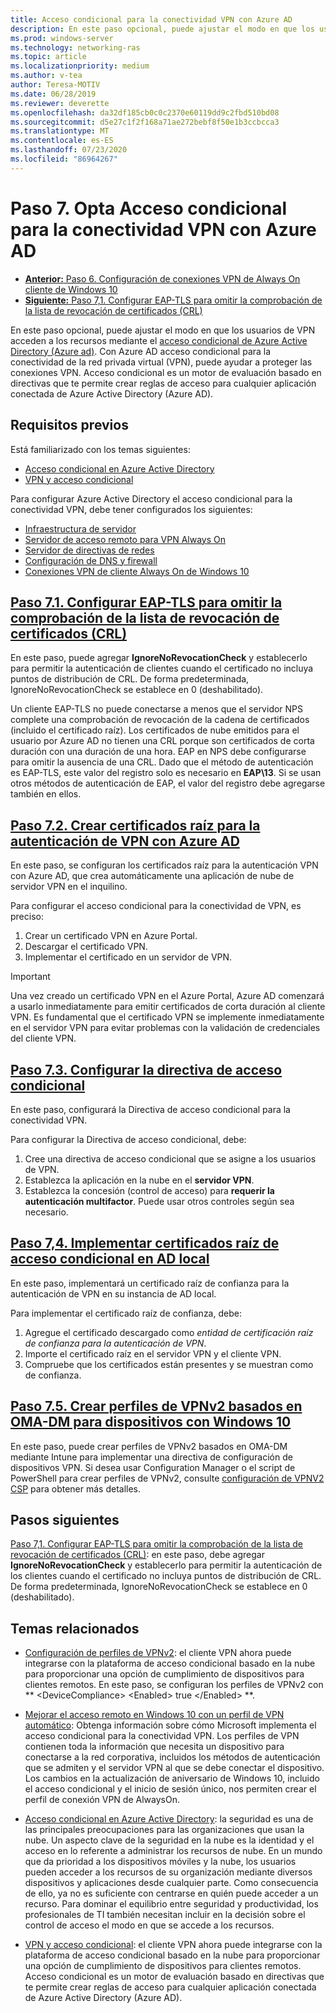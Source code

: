 ```yaml
---
title: Acceso condicional para la conectividad VPN con Azure AD
description: En este paso opcional, puede ajustar el modo en que los usuarios de VPN autorizados acceden a los recursos mediante el acceso condicional de Azure Active Directory (Azure AD).
ms.prod: windows-server
ms.technology: networking-ras
ms.topic: article
ms.localizationpriority: medium
ms.author: v-tea
author: Teresa-MOTIV
ms.date: 06/28/2019
ms.reviewer: deverette
ms.openlocfilehash: da32df185cb0c0c2370e60119dd9c2fbd510bd08
ms.sourcegitcommit: d5e27c1f2f168a71ae272bebf8f50e1b3ccbcca3
ms.translationtype: MT
ms.contentlocale: es-ES
ms.lasthandoff: 07/23/2020
ms.locfileid: "86964267"
---
```

# <a name="step-7-optional-conditional-access-for-vpn-connectivity-using-azure-ad"></a>Paso 7. Opta Acceso condicional para la conectividad VPN con Azure AD

- [**Anterior:** Paso 6. Configuración de conexiones VPN de Always On cliente de Windows 10](always-on-vpn/deploy/vpn-deploy-client-vpn-connections.md)
- [**Siguiente:** Paso 7,1. Configurar EAP-TLS para omitir la comprobación de la lista de revocación de certificados (CRL)](vpn-config-eap-tls-to-ignore-crl-checking.md)

En este paso opcional, puede ajustar el modo en que los usuarios de VPN acceden a los recursos mediante el [acceso condicional de Azure Active Directory (Azure ad)](/azure/active-directory/active-directory-conditional-access-azure-portal). Con Azure AD acceso condicional para la conectividad de la red privada virtual (VPN), puede ayudar a proteger las conexiones VPN. Acceso condicional es un motor de evaluación basado en directivas que te permite crear reglas de acceso para cualquier aplicación conectada de Azure Active Directory (Azure AD).

## <a name="prerequisites"></a>Requisitos previos

Está familiarizado con los temas siguientes:

- [Acceso condicional en Azure Active Directory](/azure/active-directory/active-directory-conditional-access-azure-portal)
- [VPN y acceso condicional](/windows/access-protection/vpn/vpn-conditional-access)

Para configurar Azure Active Directory el acceso condicional para la conectividad VPN, debe tener configurados los siguientes:

- [Infraestructura de servidor](always-on-vpn/deploy/vpn-deploy-server-infrastructure.md)
- [Servidor de acceso remoto para VPN Always On](always-on-vpn/deploy/vpn-deploy-ras.md)
- [Servidor de directivas de redes](always-on-vpn/deploy/vpn-deploy-nps.md)
- [Configuración de DNS y firewall](always-on-vpn/deploy/vpn-deploy-dns-firewall.md)
- [Conexiones VPN de cliente Always On de Windows 10](always-on-vpn/deploy/vpn-deploy-client-vpn-connections.md)

## <a name="step-71-configure-eap-tls-to-ignore-certificate-revocation-list-crl-checking"></a>[Paso 7.1. Configurar EAP-TLS para omitir la comprobación de la lista de revocación de certificados (CRL)](vpn-config-eap-tls-to-ignore-crl-checking.md)

En este paso, puede agregar **IgnoreNoRevocationCheck** y establecerlo para permitir la autenticación de clientes cuando el certificado no incluya puntos de distribución de CRL. De forma predeterminada, IgnoreNoRevocationCheck se establece en 0 (deshabilitado).

Un cliente EAP-TLS no puede conectarse a menos que el servidor NPS complete una comprobación de revocación de la cadena de certificados (incluido el certificado raíz). Los certificados de nube emitidos para el usuario por Azure AD no tienen una CRL porque son certificados de corta duración con una duración de una hora. EAP en NPS debe configurarse para omitir la ausencia de una CRL. Dado que el método de autenticación es EAP-TLS, este valor del registro solo es necesario en **EAP\13**. Si se usan otros métodos de autenticación de EAP, el valor del registro debe agregarse también en ellos.

## <a name="step-72-create-root-certificates-for-vpn-authentication-with-azure-ad"></a>[Paso 7.2. Crear certificados raíz para la autenticación de VPN con Azure AD](vpn-create-root-cert-for-vpn-auth-azure-ad.md)

En este paso, se configuran los certificados raíz para la autenticación VPN con Azure AD, que crea automáticamente una aplicación de nube de servidor VPN en el inquilino.  

Para configurar el acceso condicional para la conectividad de VPN, es preciso:

1. Crear un certificado VPN en Azure Portal.
2. Descargar el certificado VPN.
3. Implementar el certificado en un servidor de VPN.

> [!IMPORTANT]
> Una vez creado un certificado VPN en el Azure Portal, Azure AD comenzará a usarlo inmediatamente para emitir certificados de corta duración al cliente VPN. Es fundamental que el certificado VPN se implemente inmediatamente en el servidor VPN para evitar problemas con la validación de credenciales del cliente VPN.

## <a name="step-73-configure-the-conditional-access-policy"></a>[Paso 7.3. Configurar la directiva de acceso condicional](vpn-config-conditional-access-policy.md)

En este paso, configurará la Directiva de acceso condicional para la conectividad VPN.

Para configurar la Directiva de acceso condicional, debe:

1. Cree una directiva de acceso condicional que se asigne a los usuarios de VPN.
2. Establezca la aplicación en la nube en el **servidor VPN**.
3. Establezca la concesión (control de acceso) para **requerir la autenticación multifactor**.  Puede usar otros controles según sea necesario.

## <a name="step-74-deploy-conditional-access-root-certificates-to-on-premises-ad"></a>[Paso 7,4. Implementar certificados raíz de acceso condicional en AD local](vpn-deploy-cond-access-root-cert-to-on-premise-ad.md)

En este paso, implementará un certificado raíz de confianza para la autenticación de VPN en su instancia de AD local.

Para implementar el certificado raíz de confianza, debe:

1. Agregue el certificado descargado como *entidad de certificación raíz de confianza para la autenticación de VPN*.
2. Importe el certificado raíz en el servidor VPN y el cliente VPN.
3. Compruebe que los certificados están presentes y se muestran como de confianza.

## <a name="step-75-create-oma-dm-based-vpnv2-profiles-to-windows-10-devices"></a>[Paso 7.5. Crear perfiles de VPNv2 basados en OMA-DM para dispositivos con Windows 10](vpn-create-oma-dm-based-vpnv2-profiles.md)

En este paso, puede crear perfiles de VPNv2 basados en OMA-DM mediante Intune para implementar una directiva de configuración de dispositivos VPN. Si desea usar Configuration Manager o el script de PowerShell para crear perfiles de VPNv2, consulte [configuración de VPNV2 CSP](/windows/client-management/mdm/vpnv2-csp) para obtener más detalles.

## <a name="next-steps"></a>Pasos siguientes

[Paso 7,1. Configurar EAP-TLS para omitir la comprobación de la lista de revocación de certificados (CRL)](vpn-config-eap-tls-to-ignore-crl-checking.md): en este paso, debe agregar **IgnoreNoRevocationCheck** y establecerlo para permitir la autenticación de los clientes cuando el certificado no incluya puntos de distribución de CRL. De forma predeterminada, IgnoreNoRevocationCheck se establece en 0 (deshabilitado).

## <a name="related-topics"></a>Temas relacionados

- [Configuración de perfiles de VPNv2](/windows/access-protection/vpn/vpn-conditional-access): el cliente VPN ahora puede integrarse con la plataforma de acceso condicional basado en la nube para proporcionar una opción de cumplimiento de dispositivos para clientes remotos. En este paso, se configuran los perfiles de VPNv2 con ** \<DeviceCompliance> \<Enabled> true \</Enabled> **.

- [Mejorar el acceso remoto en Windows 10 con un perfil de VPN automático](https://www.microsoft.com/itshowcase/Article/Content/894/Enhancing-remote-access-in-Windows-10-with-an-automatic-VPN-profile): Obtenga información sobre cómo Microsoft implementa el acceso condicional para la conectividad VPN. Los perfiles de VPN contienen toda la información que necesita un dispositivo para conectarse a la red corporativa, incluidos los métodos de autenticación que se admiten y el servidor VPN al que se debe conectar el dispositivo. Los cambios en la actualización de aniversario de Windows 10, incluido el acceso condicional y el inicio de sesión único, nos permiten crear el perfil de conexión VPN de AlwaysOn.

- [Acceso condicional en Azure Active Directory](/azure/active-directory/active-directory-conditional-access-azure-portal): la seguridad es una de las principales preocupaciones para las organizaciones que usan la nube. Un aspecto clave de la seguridad en la nube es la identidad y el acceso en lo referente a administrar los recursos de nube. En un mundo que da prioridad a los dispositivos móviles y la nube, los usuarios pueden acceder a los recursos de su organización mediante diversos dispositivos y aplicaciones desde cualquier parte. Como consecuencia de ello, ya no es suficiente con centrarse en quién puede acceder a un recurso. Para dominar el equilibrio entre seguridad y productividad, los profesionales de TI también necesitan incluir en la decisión sobre el control de acceso el modo en que se accede a los recursos.

- [VPN y acceso condicional](/windows/access-protection/vpn/vpn-conditional-access): el cliente VPN ahora puede integrarse con la plataforma de acceso condicional basado en la nube para proporcionar una opción de cumplimiento de dispositivos para clientes remotos. Acceso condicional es un motor de evaluación basado en directivas que te permite crear reglas de acceso para cualquier aplicación conectada de Azure Active Directory (Azure AD).
